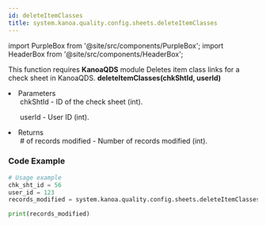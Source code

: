 ```yaml
---
id: deleteItemClasses
title: system.kanoa.quality.config.sheets.deleteItemClasses
---
```


import PurpleBox from '@site/src/components/PurpleBox';
import HeaderBox from '@site/src/components/HeaderBox';

<PurpleBox>This function requires <b>KanoaQDS</b> module</PurpleBox>
<HeaderBox header="Description">Deletes item class links for a check sheet in KanoaQDS.</HeaderBox>
<HeaderBox header="Syntax">
    <b>deleteItemClasses(chkShtId, userId)</b>
    <li> Parameters <br />
        <ul>chkShtId - ID of the check sheet (int).</ul>
        <ul>userId - User ID (int).</ul>
    </li>
    <li> Returns <br />
        <ul># of records modified - Number of records modified (int).</ul>
    </li>
</HeaderBox>

### Code Example
```python
# Usage example
chk_sht_id = 56
user_id = 123
records_modified = system.kanoa.quality.config.sheets.deleteItemClasses(chkShtId=chk_sht_id, userId=user_id)

print(records_modified)
